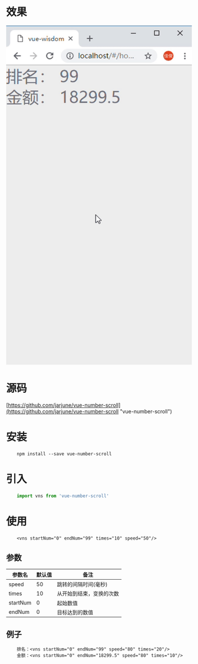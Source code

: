 # 效果

![效果图](./vue-number-scroll-demo.gif)

# 源码

[https://github.com/jarjune/vue-number-scroll](https://github.com/jarjune/vue-number-scroll "vue-number-scroll")

# 安装

```node
	npm install --save vue-number-scroll
```

# 引入

```js
	import vns from 'vue-number-scroll'
```

# 使用

```vue
	<vns startNum="0" endNum="99" times="10" speed="50"/>
```

## 参数

|参数名|默认值|备注|
|-|-|-|
|speed|50|跳转的间隔时间(毫秒)|
|times|10|从开始到结束，变换的次数|
|startNum|0|起始数值|
|endNum|0|目标达到的数值|

## 例子

```vue
	排名：<vns startNum="0" endNum="99" speed="80" times="20"/>
    金额：<vns startNum="0" endNum="18299.5" speed="80" times="10"/>
```